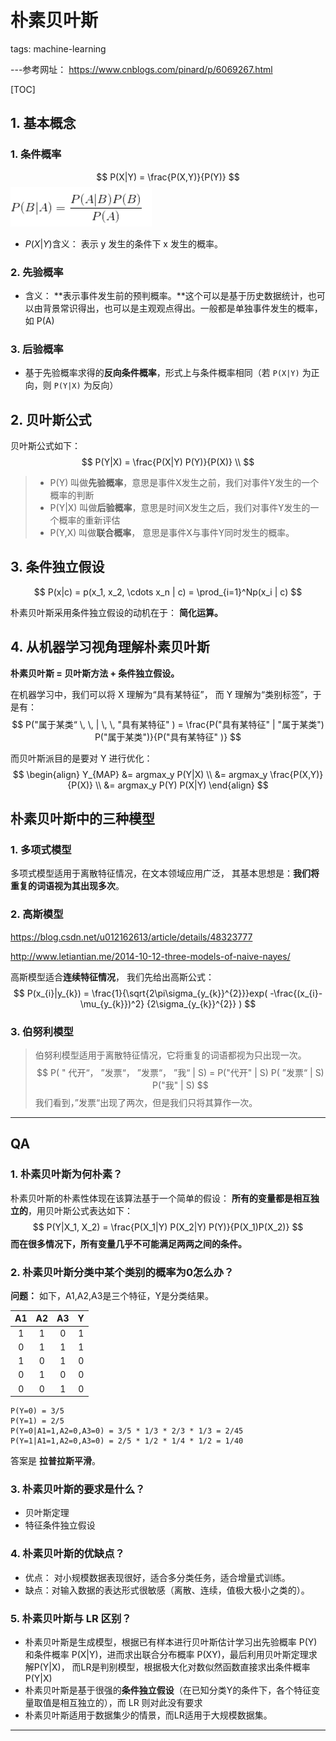 # 朴素贝叶斯
tags: machine-learning

---参考网址：  https://www.cnblogs.com/pinard/p/6069267.html

[TOC]

## 1. 基本概念

### 1. 条件概率

$$
P(X|Y) =  \frac{P(X,Y)}{P(Y)}
$$
![bayes](https://github.com/jiuquguiyu/NLPer-Interview/blob/master/img/%E8%B4%9D%E5%8F%B6%E6%96%AF/bayes.png)

- $P(X|Y)$含义： 表示 y 发生的条件下 x 发生的概率。

### 2. 先验概率

- 含义： **表示事件发生前的预判概率。**这个可以是基于历史数据统计，也可以由背景常识得出，也可以是主观观点得出。一般都是单独事件发生的概率，如 P(A)

### 3. 后验概率

- 基于先验概率求得的**反向条件概率**，形式上与条件概率相同（若 `P(X|Y)` 为正向，则 `P(Y|X)` 为反向）

## 2. 贝叶斯公式

贝叶斯公式如下：
$$
P(Y|X) = \frac{P(X|Y) P(Y)}{P(X)}  \\
$$
> - P(Y) 叫做**先验概率**，意思是事件X发生之前，我们对事件Y发生的一个概率的判断
> - P(Y|X) 叫做**后验概率**，意思是时间X发生之后，我们对事件Y发生的一个概率的重新评估
> - P(Y,X) 叫做**联合概率**， 意思是事件X与事件Y同时发生的概率。

## 3. 条件独立假设

$$
P(x|c) = p(x_1, x_2,  \cdots x_n | c) = \prod_{i=1}^Np(x_i | c)
$$

朴素贝叶斯采用条件独立假设的动机在于： **简化运算。**

## 4. 从机器学习视角理解朴素贝叶斯

**朴素贝叶斯 = 贝叶斯方法 + 条件独立假设。**

在机器学习中，我们可以将 X 理解为“具有某特征”， 而 Y 理解为“类别标签”，于是有：
$$
P("属于某类“ \, \, | \, \, "具有某特征" ) = \frac{P("具有某特征" | "属于某类") P("属于某类")}{P("具有某特征" )}
$$

而贝叶斯派目的是要对 Y 进行优化：
$$
\begin{align}
Y_{MAP} &= argmax_y P(Y|X)  \\
&= argmax_y \frac{P(X,Y)}{P(X)} \\
&= argmax_y P(Y) P(X|Y)
\end{align}
$$

## 朴素贝叶斯中的三种模型

### 1.  多项式模型

多项式模型适用于离散特征情况，在文本领域应用广泛， 其基本思想是：**我们将重复的词语视为其出现多次**。

### 2. 高斯模型

https://blog.csdn.net/u012162613/article/details/48323777

http://www.letiantian.me/2014-10-12-three-models-of-naive-nayes/

高斯模型适合**连续特征情况**， 我们先给出高斯公式：
$$
P(x_{i}|y_{k}) = \frac{1}{\sqrt{2\pi\sigma_{y_{k}}^{2}}}exp( -\frac{(x_{i}-\mu_{y_{k}})^2}  {2\sigma_{y_{k}}^{2}}   )
$$


### 3. 伯努利模型

> 伯努利模型适用于离散特征情况，它将重复的词语都视为只出现一次。
> $$
> P( " 代开“， ”发票“， ”发票“， ”我“ | S) = P("代开" | S)   P( ”发票“ | S) P("我" | S)
> $$
> 我们看到，”发票“出现了两次，但是我们只将其算作一次。

---

## QA

### 1. 朴素贝叶斯为何朴素？

朴素贝叶斯的朴素性体现在该算法基于一个简单的假设： **所有的变量都是相互独立的**，用贝叶斯公式表达如下：
$$
P(Y|X_1, X_2) = \frac{P(X_1|Y) P(X_2|Y) P(Y)}{P(X_1)P(X_2)}
$$
**而在很多情况下，所有变量几乎不可能满足两两之间的条件。**

### 2. 朴素贝叶斯分类中某个类别的概率为0怎么办？

**问题：** 如下，A1,A2,A3是三个特征，Y是分类结果。

|  A1  |  A2  |  A3  |  Y   |
| :--: | :--: | :--: | :--: |
|  1   |  1   |  0   |  1   |
|  0   |  1   |  1   |  1   |
|  1   |  0   |  1   |  0   |
|  0   |  1   |  0   |  0   |
|  0   |  0   |  1   |  0   |

```
P(Y=0) = 3/5
P(Y=1) = 2/5
P(Y=0|A1=1,A2=0,A3=0) = 3/5 * 1/3 * 2/3 * 1/3 = 2/45
P(Y=1|A1=1,A2=0,A3=0) = 2/5 * 1/2 * 1/4 * 1/2 = 1/40
```

答案是 **拉普拉斯平滑**。

### 3. 朴素贝叶斯的要求是什么？

- 贝叶斯定理
- 特征条件独立假设

### 4. 朴素贝叶斯的优缺点？

- 优点： 对小规模数据表现很好，适合多分类任务，适合增量式训练。
- 缺点：对输入数据的表达形式很敏感（离散、连续，值极大极小之类的）。

### 5. 朴素贝叶斯与 LR 区别？

-  朴素贝叶斯是生成模型，根据已有样本进行贝叶斯估计学习出先验概率 P(Y) 和条件概率 P(X|Y)，进而求出联合分布概率 P(XY)，最后利用贝叶斯定理求解P(Y|X)， 而LR是判别模型，根据极大化对数似然函数直接求出条件概率 P(Y|X)
-  朴素贝叶斯是基于很强的**条件独立假设**（在已知分类Y的条件下，各个特征变量取值是相互独立的），而 LR 则对此没有要求
-  朴素贝叶斯适用于数据集少的情景，而LR适用于大规模数据集。


------------------------------
